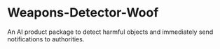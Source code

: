 # Weapons-Detector-Woof
An AI product package to detect harmful objects and immediately send notifications to authorities.
